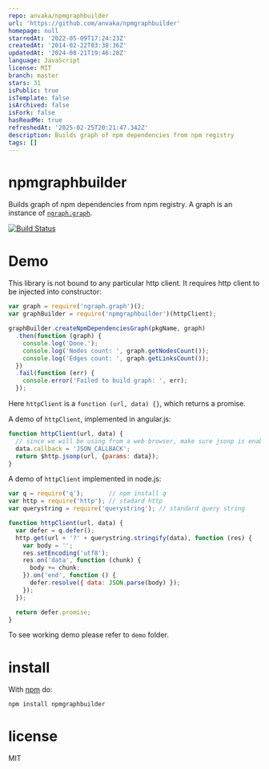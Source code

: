 ```yaml
---
repo: anvaka/npmgraphbuilder
url: 'https://github.com/anvaka/npmgraphbuilder'
homepage: null
starredAt: '2022-05-09T17:24:23Z'
createdAt: '2014-02-22T03:38:36Z'
updatedAt: '2024-08-21T19:46:28Z'
language: JavaScript
license: MIT
branch: master
stars: 31
isPublic: true
isTemplate: false
isArchived: false
isFork: false
hasReadMe: true
refreshedAt: '2025-02-25T20:21:47.342Z'
description: Builds graph of npm dependencies from npm registry
tags: []
---
```


# npmgraphbuilder

Builds graph of npm dependencies from npm registry. A graph is an instance of
[`ngraph.graph`](https://github.com/anvaka/ngraph.graph).

[![Build Status](https://travis-ci.org/anvaka/npmgraphbuilder.png)](https://travis-ci.org/anvaka/npmgraphbuilder)
# Demo

This library is not bound to any particular http client. It requires http client
to be injected into constructor:

``` js
var graph = require('ngraph.graph')();
var graphBuilder = require('npmgraphbuilder')(httpClient);

graphBuilder.createNpmDependenciesGraph(pkgName, graph)
  .then(function (graph) {
    console.log('Done.');
    console.log('Nodes count: ', graph.getNodesCount());
    console.log('Edges count: ', graph.getLinksCount());
  })
  .fail(function (err) {
    console.error('Failed to build graph: ', err);
  });
```

Here `httpClient` is a `function (url, data) {}`, which returns a promise.

A demo of `httpClient`, implemented in angular.js:

``` js
function httpClient(url, data) {
  // since we will be using from a web browser, make sure jsonp is enabled:
  data.callback = 'JSON_CALLBACK';
  return $http.jsonp(url, {params: data});
}
```

A demo of `httpClient` implemented in node.js:

``` js
var q = require('q');       // npm install q
var http = require('http'); // stadard http
var querystring = require('querystring'); // standard query string

function httpClient(url, data) {
  var defer = q.defer();
  http.get(url + '?' + querystring.stringify(data), function (res) {
    var body = '';
    res.setEncoding('utf8');
    res.on('data', function (chunk) {
      body += chunk;
    }).on('end', function () {
      defer.resolve({ data: JSON.parse(body) });
    });
  });

  return defer.promise;
}
```

To see working demo please refer to `demo` folder.

# install

With [npm](https://npmjs.org) do:

```
npm install npmgraphbuilder
```

# license

MIT
